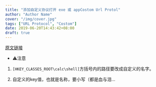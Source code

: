 ```yaml
---
title: "添加自定义协议打开 exe 或 appCostom Url Protol"
author: "Author Name"
cover: "/img/cover.jpg"
tags: ["URL Protocol", "Costom"]
date: 2019-06-20T14:43:42+08:00
draft: true
---
```



[原文链接](http://baimoz.me/1429/)

* ⚠️注意

1. `[HKEY_CLASSES_ROOT\calc\shell]`方括号内的路径要改成自定义的名字。

2. 自定义的key值，也就是名称，要小写（都是血与泪...